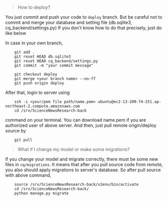 > How to deploy?

You just commit and push your code to `deploy` branch.
But be careful not to commit and merge your database and setting file (db.sqlite3, cq_backend/settings.py)
If you don't know how to do that precisely, just do like below

In case in your own branch,
```
    git add .
    git reset HEAD db.sqlite3
    git reset HEAD cq_backend/settings.py
    git commit -m "your commit message"
    
    git checkout deploy
    git merge <your branch name> --no-ff
    git push origin deploy

```

After that, login to server using 
```
    ssh -i <your/pem file path/name.pem> ubuntu@ec2-13-209-74-251.ap-northeast-2.compute.amazonaws.com
    cd /srv/ScienceNewsResearch-back
```
command on your terminal. You can download name.pem if you are authorized user of above server. 
And then, just pull remote origin/deploy source by 
```
    git pull
```

> What if I change my model or make some migrations?

If you change your model and migrate correctly, there must be some new files in `cq/migrations`. 
It means that after you pull source code from remote, you also should apply migrations to server's database.
So after pull source with above command, 
```
    source /srv/ScienceNewsResearch-back/v2env/bin/activate
    cd /srv/ScienceNewsResearch-back/
    python manage.py migrate
```

